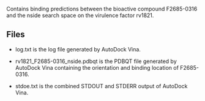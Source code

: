 Contains binding predictions between the bioactive compound F2685-0316 and the nside search space on the virulence factor rv1821.

## Files

- log.txt is the log file generated by AutoDock Vina.

- rv1821_F2685-0316_nside.pdbqt is the PDBQT file generated by AutoDock Vina containing the orientation and binding location of F2685-0316.

- stdoe.txt is the combined STDOUT and STDERR output of AutoDock Vina.

